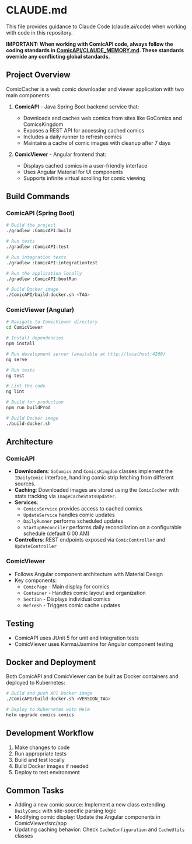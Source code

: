 # CLAUDE.md

This file provides guidance to Claude Code (claude.ai/code) when working with code in this repository.

**IMPORTANT: When working with ComicAPI code, always follow the coding standards in [ComicAPI/CLAUDE_MEMORY.md](./ComicAPI/CLAUDE_MEMORY.md). These standards override any conflicting global standards.**

## Project Overview

ComicCacher is a web comic downloader and viewer application with two main components:

1. **ComicAPI** - Java Spring Boot backend service that:
   - Downloads and caches web comics from sites like GoComics and ComicsKingdom
   - Exposes a REST API for accessing cached comics
   - Includes a daily runner to refresh comics
   - Maintains a cache of comic images with cleanup after 7 days

2. **ComicViewer** - Angular frontend that:
   - Displays cached comics in a user-friendly interface
   - Uses Angular Material for UI components
   - Supports infinite virtual scrolling for comic viewing

## Build Commands

### ComicAPI (Spring Boot)

```bash
# Build the project
./gradlew :ComicAPI:build

# Run tests
./gradlew :ComicAPI:test

# Run integration tests
./gradlew :ComicAPI:integrationTest

# Run the application locally
./gradlew :ComicAPI:bootRun

# Build Docker image
./ComicAPI/build-docker.sh <TAG>
```

### ComicViewer (Angular)

```bash
# Navigate to ComicViewer directory
cd ComicViewer

# Install dependencies
npm install

# Run development server (available at http://localhost:4200)
ng serve

# Run tests
ng test

# Lint the code
ng lint

# Build for production
npm run buildProd

# Build Docker image
./build-docker.sh
```

## Architecture

### ComicAPI

- **Downloaders**: `GoComics` and `ComicsKingdom` classes implement the `IDailyComic` interface, handling comic strip fetching from different sources.
- **Caching**: Downloaded images are stored using the `ComicCacher` with stats tracking via `ImageCacheStatsUpdater`.
- **Services**: 
  - `ComicsService` provides access to cached comics
  - `UpdateService` handles comic updates
  - `DailyRunner` performs scheduled updates
  - `StartupReconciler` performs daily reconciliation on a configurable schedule (default 6:00 AM)
- **Controllers**: REST endpoints exposed via `ComicController` and `UpdateController`

### ComicViewer

- Follows Angular component architecture with Material Design
- Key components:
  - `ComicPage` - Main display for comics
  - `Container` - Handles comic layout and organization
  - `Section` - Displays individual comics
  - `Refresh` - Triggers comic cache updates

## Testing

- ComicAPI uses JUnit 5 for unit and integration tests
- ComicViewer uses Karma/Jasmine for Angular component testing

## Docker and Deployment

Both ComicAPI and ComicViewer can be built as Docker containers and deployed to Kubernetes:

```bash
# Build and push API Docker image
./ComicAPI/build-docker.sh <VERSION_TAG>

# Deploy to Kubernetes with Helm
helm upgrade comics comics
```

## Development Workflow

1. Make changes to code
2. Run appropriate tests
3. Build and test locally
4. Build Docker images if needed
5. Deploy to test environment

## Common Tasks

- Adding a new comic source: Implement a new class extending `DailyComic` with site-specific parsing logic
- Modifying comic display: Update the Angular components in ComicViewer/src/app
- Updating caching behavior: Check `CacheConfiguration` and `CacheUtils` classes